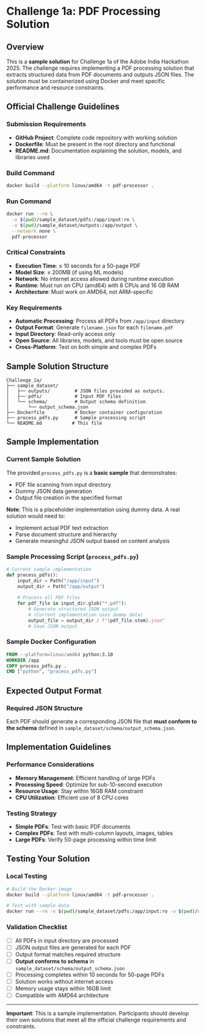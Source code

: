 # Challenge 1a: PDF Processing Solution

## Overview
This is a **sample solution** for Challenge 1a of the Adobe India Hackathon 2025. The challenge requires implementing a PDF processing solution that extracts structured data from PDF documents and outputs JSON files. The solution must be containerized using Docker and meet specific performance and resource constraints.

## Official Challenge Guidelines


### Submission Requirements
- **GitHub Project**: Complete code repository with working solution
- **Dockerfile**: Must be present in the root directory and functional
- **README.md**:  Documentation explaining the solution, models, and libraries used

### Build Command
```bash
docker build --platform linux/amd64 -t pdf-processor .
```

### Run Command
```bash
docker run --rm \
  -v $(pwd)/sample_dataset/pdfs:/app/input:ro \
  -v $(pwd)/sample_dataset/outputs:/app/output \
  --network none \
  pdf-processor

```

### Critical Constraints
- **Execution Time**: ≤ 10 seconds for a 50-page PDF
- **Model Size**: ≤ 200MB (if using ML models)
- **Network**: No internet access allowed during runtime execution
- **Runtime**: Must run on CPU (amd64) with 8 CPUs and 16 GB RAM
- **Architecture**: Must work on AMD64, not ARM-specific

### Key Requirements
- **Automatic Processing**: Process all PDFs from `/app/input` directory
- **Output Format**: Generate `filename.json` for each `filename.pdf`
- **Input Directory**: Read-only access only
- **Open Source**: All libraries, models, and tools must be open source
- **Cross-Platform**: Test on both simple and complex PDFs

## Sample Solution Structure
```
Challenge_1a/
├── sample_dataset/
│   ├── outputs/         # JSON files provided as outputs.
│   ├── pdfs/            # Input PDF files
│   └── schema/          # Output schema definition
│       └── output_schema.json
├── Dockerfile           # Docker container configuration
├── process_pdfs.py      # Sample processing script
└── README.md           # This file
```

## Sample Implementation

### Current Sample Solution
The provided `process_pdfs.py` is a **basic sample** that demonstrates:
- PDF file scanning from input directory
- Dummy JSON data generation
- Output file creation in the specified format

**Note**: This is a placeholder implementation using dummy data. A real solution would need to:
- Implement actual PDF text extraction
- Parse document structure and hierarchy
- Generate meaningful JSON output based on content analysis

### Sample Processing Script (`process_pdfs.py`)
```python
# Current sample implementation
def process_pdfs():
    input_dir = Path("/app/input")
    output_dir = Path("/app/output")
    
    # Process all PDF files
    for pdf_file in input_dir.glob("*.pdf"):
        # Generate structured JSON output
        # (Current implementation uses dummy data)
        output_file = output_dir / f"{pdf_file.stem}.json"
        # Save JSON output
```

### Sample Docker Configuration
```dockerfile
FROM --platform=linux/amd64 python:3.10
WORKDIR /app
COPY process_pdfs.py .
CMD ["python", "process_pdfs.py"]
```

## Expected Output Format

### Required JSON Structure
Each PDF should generate a corresponding JSON file that **must conform to the schema** defined in `sample_dataset/schema/output_schema.json`.


## Implementation Guidelines

### Performance Considerations
- **Memory Management**: Efficient handling of large PDFs
- **Processing Speed**: Optimize for sub-10-second execution
- **Resource Usage**: Stay within 16GB RAM constraint
- **CPU Utilization**: Efficient use of 8 CPU cores

### Testing Strategy
- **Simple PDFs**: Test with basic PDF documents
- **Complex PDFs**: Test with multi-column layouts, images, tables
- **Large PDFs**: Verify 50-page processing within time limit


## Testing Your Solution

### Local Testing
```bash
# Build the Docker image
docker build --platform linux/amd64 -t pdf-processor .

# Test with sample data
docker run --rm -v $(pwd)/sample_dataset/pdfs:/app/input:ro -v $(pwd)/sample_dataset/outputs:/app/output --network none pdf-processor
```

### Validation Checklist
- [ ] All PDFs in input directory are processed
- [ ] JSON output files are generated for each PDF
- [ ] Output format matches required structure
- [ ] **Output conforms to schema** in `sample_dataset/schema/output_schema.json`
- [ ] Processing completes within 10 seconds for 50-page PDFs
- [ ] Solution works without internet access
- [ ] Memory usage stays within 16GB limit
- [ ] Compatible with AMD64 architecture

---

**Important**: This is a sample implementation. Participants should develop their own solutions that meet all the official challenge requirements and constraints. 
